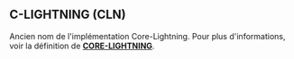 ## C-LIGHTNING (CLN)

Ancien nom de l'implémentation Core-Lightning. Pour plus d'informations, voir la définition de [**CORE-LIGHTNING**](/dictionnaire/C.md#core-lightning-cln).


